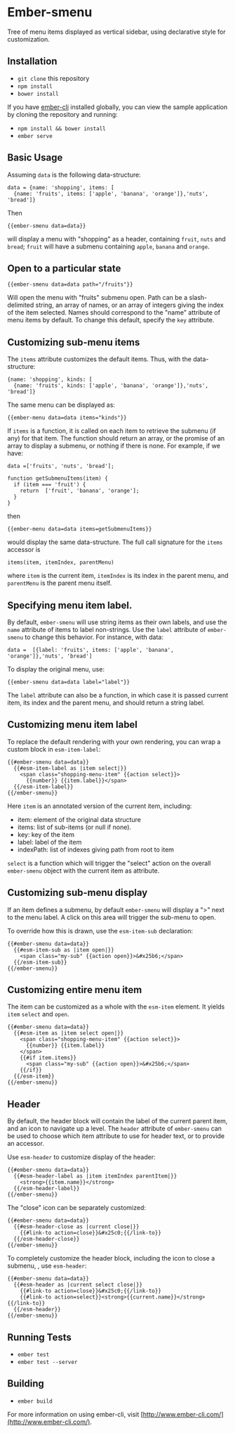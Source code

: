 # Ember-smenu

Tree of menu items displayed as vertical sidebar, using declarative
style for customization.

## Installation

* `git clone` this repository
* `npm install`
* `bower install`

If you have [ember-cli](http://www.ember-cli.com/) installed globally, you can view the sample application by cloning
the repository and running:

* `npm install && bower install`
* `ember serve`

## Basic Usage

Assuming `data` is the following data-structure:

    data = {name: 'shopping', items: [
      {name: 'fruits', items: ['apple', 'banana', 'orange']},'nuts', 'bread']}

Then

    {{ember-smenu data=data}}

will display a menu with "shopping" as a header, containing `fruit`, `nuts` and `bread`; 
`fruit` will have a submenu containing `apple`, `banana` and `orange`.

## Open to a particular state

    {{ember-smenu data=data path="/fruits"}}

Will open the menu with "fruits" submenu open. Path can be a slash-delimited
string, an array of names, or an array of integers giving the index of the
item selected. Names should correspond to the "name" attribute of menu items
by default. To change this default, specify the `key` attribute.



## Customizing sub-menu items

The `items` attribute customizes the default items. Thus, with the data-structure:

    {name: 'shopping', kinds: [
      {name: 'fruits', kinds: ['apple', 'banana', 'orange']},'nuts', 'bread']}

The same menu can be displayed as:

    {{ember-menu data=data items="kinds"}}

If `items` is a function, it is called on each item to retrieve the submenu
(if any) for that item. The function should return an array, or the promise of
an array to display a submenu, or nothing if there is none. For example,  if
we have:

	data =['fruits', 'nuts', 'bread'];

    function getSubmenuItems(item) { 
      if (item === 'fruit') { 
	    return  ['fruit', 'banana', 'orange']; 
      }
    }

then

    {{ember-menu data=data items=getSubmenuItems}}

would display the same data-structure. The full call signature for the `items` accessor is 

    items(item, itemIndex, parentMenu)

where `item` is the current item, `itemIndex` is its index in the parent menu, and `parentMenu` is
the parent menu itself.

## Specifying menu item label.

By default, `ember-smenu` will use string items as their own labels, and use
the `name`  attribute of items to label non-strings. Use the `label` attribute
of `ember- smenu` to change this behavior. For instance, with data:

    data =  [{label: 'fruits', items: ['apple', 'banana', 'orange']},'nuts', 'bread']

To display the original menu, use:

    {{ember-smenu data=data label="label"}}

The `label` attribute can also be a function, in which case it is passed
current item, its index and the parent menu, and should return a string label.

## Customizing menu item label

To replace the default rendering with your own rendering, you
can wrap a custom block in `esm-item-label`:

    {{#ember-smenu data=data}}
      {{#esm-item-label as |item select|}}
        <span class="shopping-menu-item" {{action select}}>
          {{number}} {{item.label}}</span>
      {{/esm-item-label}}
    {{/ember-smenu}}

Here `item` is an annotated version of the current item, including:

 * item: element of the original data structure
 * items: list of sub-items (or null if none).
 * key: key of the item
 * label: label of the item
 * indexPath: list of indexes giving path from root to item

`select` is a function which will trigger the "select" action on the overall
`ember-smenu` object with the current item as attribute.

## Customizing sub-menu display

If an item defines a submenu, by default `ember-smenu` will display
a ">" next to the menu label. A click on this area will trigger the
sub-menu to open.

To override how this is drawn, use the `esm-item-sub` declaration:

    {{#ember-smenu data=data}}
      {{#esm-item-sub as |item open|}}
        <span class="my-sub" {{action open}}>&#x25b6;</span>
      {{/esm-item-sub}}
    {{/ember-smenu}}

## Customizing entire menu item

The item can be customized as a whole with the `esm-item` element. It
yields `item` `select` and `open`.

    {{#ember-smenu data=data}}
      {{#esm-item as |item select open|}}
        <span class="shopping-menu-item" {{action select}}>
          {{number}} {{item.label}}
        </span>
        {{#if item.items}}
          <span class="my-sub" {{action open}}>&#x25b6;</span>
        {{/if}}
      {{/esm-item}}
    {{/ember-smenu}}

## Header

By default, the header block will contain the label of the current parent item, and an icon
to navigate up a level. The `header` attribute of `ember-smenu` can be used to choose which
item attribute to use for header text, or to provide an accessor.

Use `esm-header` to customize display of the header:

	{{#ember-smenu data=data}}
      {{#esm-header-label as |item itemIndex parentItem|}}
        <strong>{{item.name}}</strong>
      {{/esm-header-label}}
    {{/ember-smenu}}

The "close" icon can be separately customized:

	{{#ember-smenu data=data}}
	  {{#esm-header-close as |current close|}}
        {{#link-to action=close}}&#x25c0;{{/link-to}}
      {{/esm-header-close}}
    {{/ember-smenu}}


To completely customize the header block, including the icon to close a submenu, , use `esm-header`:

    {{#ember-smenu data=data}}
      {{#esm-header as |current select close|}}
        {{#link-to action=close}}&#x25c0;{{/link-to}}
	    {{#link-to action=select}}<strong>{{current.name}}</strong>{{/link-to}}
      {{/esm-header}}
    {{/ember-smenu}}

## Running Tests

* `ember test`
* `ember test --server`

## Building

* `ember build`

For more information on using ember-cli, visit [http://www.ember-cli.com/](http://www.ember-cli.com/).